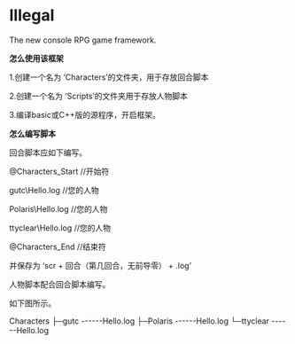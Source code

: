 # Illegal
The new console RPG game framework.

**怎么使用该框架**

1.创建一个名为 ‘Characters’的文件夹，用于存放回合脚本

2.创建一个名为 ‘Scripts’的文件夹用于存放人物脚本

3.编译basic或C++版的源程序，开启框架。

**怎么编写脚本**

回合脚本应如下编写。


@Characters_Start //开始符

gutc\Hello.log //您的人物

Polaris\Hello.log //您的人物

ttyclear\Hello.log //您的人物

@Characters_End //结束符

并保存为 ‘scr + 回合（第几回合，无前导零） + .log’

人物脚本配合回合脚本编写。

如下图所示。

Characters
       ├─gutc
          ------Hello.log
       ├─Polaris
          ------Hello.log
       └─ttyclear
          ------Hello.log
